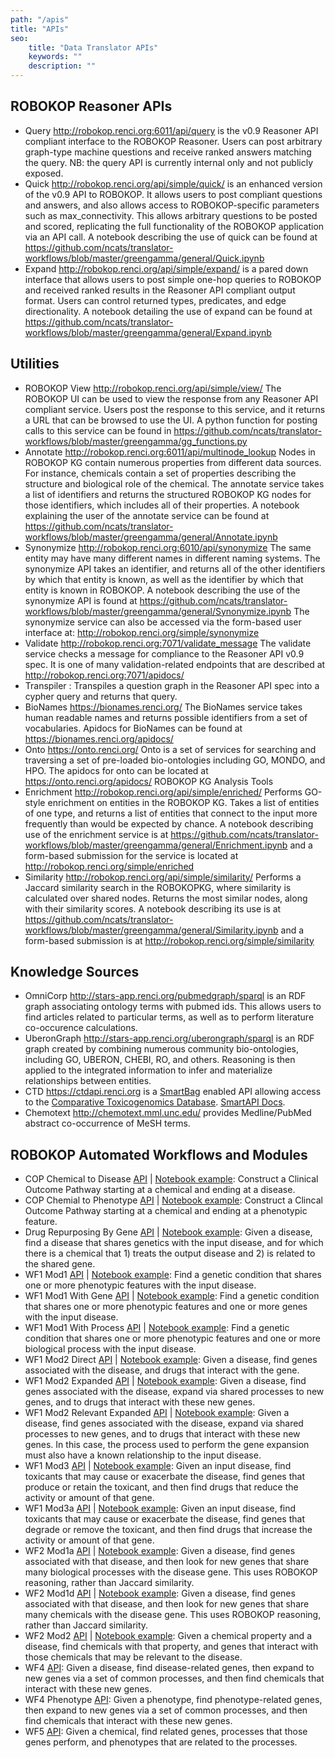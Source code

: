 ```yaml
---
path: "/apis"
title: "APIs"
seo:
    title: "Data Translator APIs"
    keywords: ""
    description: ""
---
```


## ROBOKOP Reasoner APIs

- Query http://robokop.renci.org:6011/api/query is the v0.9 Reasoner API compliant interface to the ROBOKOP Reasoner. Users can post arbitrary graph-type machine questions and receive ranked answers matching the query. NB: the query API is currently internal only and not publicly exposed.
- Quick http://robokop.renci.org/api/simple/quick/ is an enhanced version of the v0.9 API to ROBOKOP. It allows users to post compliant questions and answers, and also allows access to ROBOKOP-specific parameters such as max_connectivity. This allows arbitrary questions to be posted and scored, replicating the full functionality of the ROBOKOP application via an API call. A notebook describing the use of quick can be found at https://github.com/ncats/translator-workflows/blob/master/greengamma/general/Quick.ipynb 
- Expand http://robokop.renci.org/api/simple/expand/  is a pared down interface that allows users to post simple one-hop queries to ROBOKOP and received ranked results in the Reasoner API compliant output format.  Users can control returned types, predicates, and edge directionality. A notebook detailing the use of expand can be found at https://github.com/ncats/translator-workflows/blob/master/greengamma/general/Expand.ipynb

## Utilities

- ROBOKOP View http://robokop.renci.org/api/simple/view/ The ROBOKOP UI can be used to view the response from any Reasoner API compliant service. Users post the response to this service, and it returns a URL that can be browsed to use the UI. A python function for posting calls to this service can be found in https://github.com/ncats/translator-workflows/blob/master/greengamma/gg_functions.py
- Annotate http://robokop.renci.org:6011/api/multinode_lookup Nodes in ROBOKOP KG contain numerous properties from different data sources. For instance, chemicals contain a set of properties describing the structure and biological role of the chemical. The annotate service takes a list of identifiers and returns the structured ROBOKOP KG nodes for those identifiers, which includes all of their properties. A notebook explaining the user of the annotate service can be found at https://github.com/ncats/translator-workflows/blob/master/greengamma/general/Annotate.ipynb
- Synonymize http://robokop.renci.org:6010/api/synonymize The same entity may have many different names in different naming systems. The synonymize API takes an identifier, and returns all of the other identifiers by which that entity is known, as well as the identifier by which that entity is known in ROBOKOP. A notebook describing the use of the synonymize API is found at https://github.com/ncats/translator-workflows/blob/master/greengamma/general/Synonymize.ipynb  The synonymize service can also be accessed via the form-based user interface at: http://robokop.renci.org/simple/synonymize
- Validate http://robokop.renci.org:7071/validate_message The validate service checks a message for compliance to the Reasoner API v0.9 spec.  It is one of many validation-related endpoints that are described at http://robokop.renci.org:7071/apidocs/
- Transpiler : Transpiles a question graph in the Reasoner API spec into a cypher query and returns that query.
- BioNames https://bionames.renci.org/ The BioNames service takes human readable names and returns possible identifiers from a set of vocabularies. Apidocs for BioNames can be found at https://bionames.renci.org/apidocs/
- Onto https://onto.renci.org/ Onto is a set of services for searching and traversing a set of pre-loaded bio-ontologies including GO, MONDO, and HPO. The apidocs for onto can be located at  https://onto.renci.org/apidocs/
ROBOKOP KG Analysis Tools
- Enrichment http://robokop.renci.org/api/simple/enriched/ Performs GO-style enrichment on entities in the ROBOKOP KG.  Takes a list of entities of one type, and returns a list of entities that connect to the input more frequently than would be expected by chance. A notebook describing use of the enrichment service is at https://github.com/ncats/translator-workflows/blob/master/greengamma/general/Enrichment.ipynb and a form-based submission for the service is located at http://robokop.renci.org/simple/enriched
- Similarity http://robokop.renci.org/api/simple/similarity/ Performs a Jaccard similarity search in the ROBOKOPKG, where similarity is calculated over shared nodes. Returns the most similar nodes, along with their similarity scores.  A notebook describing its use is at https://github.com/ncats/translator-workflows/blob/master/greengamma/general/Similarity.ipynb and a form-based submission is at http://robokop.renci.org/simple/similarity

## Knowledge Sources

- OmniCorp http://stars-app.renci.org/pubmedgraph/sparql is an RDF graph associating ontology terms with pubmed ids.   This allows users to find articles related to particular terms, as well as to perform literature co-occurence calculations.
- UberonGraph http://stars-app.renci.org/uberongraph/sparql is an RDF graph created by combining numerous community bio-ontologies, including GO, UBERON, CHEBI, RO, and others.  Reasoning is then applied to the integrated information to infer and materialize relationships between entities.
- CTD https://ctdapi.renci.org is a [SmartBag]() enabled API allowing access to the [Comparative Toxicogenomics Database](http://ctdbase.org).  [SmartAPI Docs]().
- Chemotext http://chemotext.mml.unc.edu/ provides Medline/PubMed abstract co-occurrence of MeSH terms.


## ROBOKOP Automated Workflows and Modules
- COP Chemical to Disease [API](http://robokop.renci.org/api/simple/quick/template/cop_disease/) | [Notebook example](https://github.com/ncats/translator-workflows/blob/master/greengamma/examples/COP.ipynb): Construct a Clinical Outcome Pathway starting at a chemical and ending at a disease.
- COP Chemial to Phenotype [API](http://robokop.renci.org/api/simple/quick/template/cop_phenotype/) | [Notebook example](https://github.com/ncats/translator-workflows/blob/master/greengamma/examples/COP_phenotype.ipynb): Construct a Clincal Outcome Pathway starting at a chemical and ending at a phenotypic feature.
- Drug Repurposing By Gene [API](http://robokop.renci.org/api/simple/quick/template/repurposing_by_gene/) | [Notebook example](https://github.com/ncats/translator-workflows/blob/master/greengamma/examples/repurposing_by_gene.ipynb): Given a disease, find a disease that shares genetics with the input disease, and for which there is a chemical that 1) treats the output disease and 2) is related to the shared gene.
- WF1 Mod1 [API](http://robokop.renci.org/api/simple/quick/template/wf1mod1/) | [Notebook example](https://github.com/ncats/translator-workflows/blob/master/greengamma/workflow1/module1/module/Workflow1Module1_ROBOKOP_examples.ipynb):  Find a genetic condition that shares one or more phenotypic features with the input disease.
- WF1 Mod1 With Gene [API](http://robokop.renci.org/api/simple/quick/template/wf1mod1_with_gene/) | [Notebook example](https://github.com/ncats/translator-workflows/blob/master/greengamma/workflow1/module1/module/Workflow1Module1_ROBOKOP_gene_examples.ipynb): Find a genetic condition that shares one or more phenotypic features and one or more genes with the input disease.
- WF1 Mod1 With Process [API](http://robokop.renci.org/api/simple/quick/template/wf1mod1_with_process/) | [Notebook example](https://github.com/ncats/translator-workflows/blob/master/greengamma/workflow1/module1/module/Workflow1Module1_ROBOKOP_examples.ipynb): Find a genetic condition that shares one or more phenotypic features and one or more biological process with the input disease.
- WF1 Mod2 Direct [API](http://robokop.renci.org/api/simple/quick/template/wf1mod2_direct) | [Notebook example](https://github.com/ncats/translator-workflows/blob/master/greengamma/workflow1/module2/module/Workflow1Module2_ROBOKOP_examples.ipynb): Given a disease, find genes associated with the disease, and drugs that interact with the gene.
- WF1 Mod2 Expanded [API](http://robokop.renci.org/api/simple/quick/template/wf1mod2_expanded) | [Notebook example](https://github.com/ncats/translator-workflows/blob/master/greengamma/workflow1/module2/module/Workflow1Module2_expanded_ROBOKOP_examples.ipynb): Given a disease, find genes associated with the disease, expand via shared processes to new genes, and to drugs that interact with these new genes.
- WF1 Mod2 Relevant Expanded [API](http://robokop.renci.org/api/simple/quick/template/wf1mod2_relevant_expanded) | [Notebook example](https://github.com/ncats/translator-workflows/blob/master/greengamma/workflow1/module2/module/Workflow1Module2_relevant_expanded_ROBOKOP_examples.ipynb):  Given a disease, find genes associated with the disease, expand via shared processes to new genes, and to drugs that interact with these new genes.  In this case, the process used to perform the gene expansion must also have a known relationship to the input disease.
- WF1 Mod3 [API](http://robokop.renci.org/api/simple/quick/template/wf1mod3) | [Notebook example](https://github.com/ncats/translator-workflows/blob/master/greengamma/workflow1/module2/module/Workflow1Module3_ROBOKOP_examples.ipynb):  Given an input disease, find toxicants that may cause or exacerbate the disease, find genes that produce or retain the toxicant, and then find drugs that reduce the activity or amount of that gene.
- WF1 Mod3a [API](http://robokop.renci.org/api/simple/quick/template/wf1mod3_v2) | [Notebook example](https://github.com/ncats/translator-workflows/blob/master/greengamma/workflow1/module2/module/Workflow1Module3a_ROBOKOP_examples.ipynb):  Given an input disease, find toxicants that may cause or exacerbate the disease, find genes that degrade or remove the toxicant, and then find drugs that increase the activity or amount of that gene.
- WF2 Mod1a [API](http://robokop.renci.org/api/simple/quick/template/wf2mod1a) |  [Notebook example](https://github.com/ncats/translator-workflows/blob/master/greengamma/workflow2/module1/Workflow2Module1a_ROBOKOP_examples.ipynb): Given a disease, find genes associated with that disease, and then look for new genes that share many biological processes with the disease gene.  This uses ROBOKOP reasoning, rather than Jaccard similarity.
- WF2 Mod1d [API](http://robokop.renci.org/api/simple/quick/template/wf2mod1d) |  [Notebook example](https://github.com/ncats/translator-workflows/blob/master/greengamma/workflow2/module1/Workflow2Module1d_ROBOKOP_examples.ipynb): Given a disease, find genes associated with that disease, and then look for new genes that share many chemicals with the disease gene.  This uses ROBOKOP reasoning, rather than Jaccard similarity.
- WF2 Mod2 [API](http://robokop.renci.org/api/simple/quick/template/wf2mod2) | [Notebook example](https://github.com/ncats/translator-workflows/blob/master/greengamma/workflow2/module1/Workflow2Module2_ROBOKOP_examples.ipynb): Given a chemical property and a disease, find chemicals with that property, and genes that interact with those chemicals that may be relevant to the disease.
- WF4 [API](http://robokop.renci.org/api/simple/quick/template/wf4): Given a disease, find disease-related genes, then expand to new genes via a set of common processes, and then find chemicals that interact with these new genes.
- WF4 Phenotype [API](http://robokop.renci.org/api/simple/quick/template/wf4_phenotype): Given a phenotype, find phenotype-related genes, then expand to new genes via a set of common processes, and then find chemicals that interact with these new genes.
- WF5 [API](http://robokop.renci.org/api/simple/quick/template/wf5): Given a chemical, find related genes, processes that those genes perform, and phenotypes that are related to the processes.
